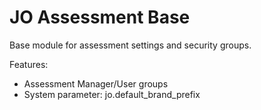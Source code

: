 # JO Assessment Base
Base module for assessment settings and security groups.

Features:
- Assessment Manager/User groups
- System parameter: jo.default_brand_prefix
